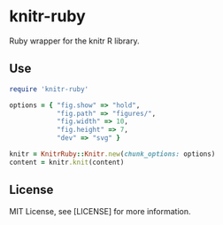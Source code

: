 knitr-ruby
==========

Ruby wrapper for the knitr R library.

## Use

```ruby
require 'knitr-ruby'

options = { "fig.show" => "hold",
            "fig.path" => "figures/",
            "fig.width" => 10,
            "fig.height" => 7,
            "dev" => "svg" }

knitr = KnitrRuby::Knitr.new(chunk_options: options)
content = knitr.knit(content)
```

## License
MIT License, see [LICENSE] for more information.